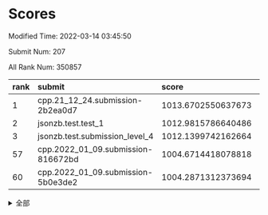 # Scores

Modified Time: 2022-03-14 03:45:50

Submit Num: 207

All Rank Num: 350857

| rank |               submit               |       score        |       sigma        | pk_num |
| :--- | :--------------------------------- | :----------------- | :----------------- | :----- |
| 1    | cpp.21_12_24.submission-2b2ea0d7   | 1013.6702550637673 | 0.7965741179219262 | 6782   |
| 2    | jsonzb.test.test_1                 | 1012.9815786640486 | 0.8017415907802761 | 6779   |
| 3    | jsonzb.test.submission_level_4     | 1012.1399742162664 | 0.7774132278955045 | 6782   |
| 57   | cpp.2022_01_09.submission-816672bd | 1004.6714418078818 | 0.7139972449936941 | 6779   |
| 60   | cpp.2022_01_09.submission-5b0e3de2 | 1004.2871312373694 | 0.7105423633118377 | 6777   |


<details>
<summary>全部</summary>

| rank |                 submit                 |       score        |       sigma        | pk_num |
| :--- | :------------------------------------- | :----------------- | :----------------- | :----- |
| 1    | cpp.21_12_24.submission-2b2ea0d7       | 1013.6702550637673 | 0.7965741179219262 | 6782   |
| 2    | jsonzb.test.test_1                     | 1012.9815786640486 | 0.8017415907802761 | 6779   |
| 3    | jsonzb.test.submission_level_4         | 1012.1399742162664 | 0.7774132278955045 | 6782   |
| 4    | gobigger.level_3.submission_level_3_12 | 1011.623806746577  | 0.798145616829172  | 6780   |
| 5    | gobigger.level_3.submission_level_3_6  | 1011.3651253334339 | 0.7889821824037587 | 6781   |
| 6    | gobigger.level_3.submission_level_3_38 | 1011.2182393509739 | 0.777692842597613  | 6778   |
| 7    | gobigger.level_3.submission_level_3_48 | 1011.164235983745  | 0.7627907625882975 | 6778   |
| 8    | gobigger.level_3.submission_level_3_28 | 1010.9925902903692 | 0.7720805467166334 | 6784   |
| 9    | gobigger.level_3.submission_level_3_14 | 1010.9872833535095 | 0.757810403661548  | 6783   |
| 10   | gobigger.level_3.submission_level_3_27 | 1010.9365580436331 | 0.786603073102898  | 6781   |
| 11   | gobigger.level_3.submission_level_3_26 | 1010.886195679515  | 0.7501318783801417 | 6782   |
| 12   | gobigger.level_3.submission_level_3_8  | 1010.6317814097131 | 0.7565282484201339 | 6780   |
| 13   | gobigger.level_3.submission_level_3_7  | 1010.5506572963336 | 0.755623174276174  | 6780   |
| 14   | gobigger.level_3.submission_level_3_25 | 1010.5135120500888 | 0.7477806919580586 | 6780   |
| 15   | gobigger.level_3.submission_level_3_11 | 1010.4837806743006 | 0.7594562839644557 | 6782   |
| 16   | gobigger.level_3.submission_level_3_9  | 1010.4628326191757 | 0.7640811031811715 | 6783   |
| 17   | gobigger.level_3.submission_level_3_34 | 1010.435038612432  | 0.7477155693695638 | 6790   |
| 18   | gobigger.level_3.submission_level_3_10 | 1010.2716866217643 | 0.749163328014875  | 6780   |
| 19   | gobigger.level_3.submission_level_3_15 | 1010.2415781357996 | 0.7400762243608879 | 6781   |
| 20   | gobigger.level_3.submission_level_3_40 | 1010.2183490765037 | 0.758777121598461  | 6781   |
| 21   | gobigger.level_3.submission_level_3_35 | 1010.2035387114121 | 0.7352684950845423 | 6781   |
| 22   | gobigger.level_3.submission_level_3_49 | 1010.0777115988923 | 0.7656237988440875 | 6779   |
| 23   | gobigger.level_3.submission_level_3_36 | 1010.0745530424771 | 0.7557435305409683 | 6779   |
| 24   | gobigger.level_3.submission_level_3_43 | 1010.0721848321286 | 0.7449760283582169 | 6778   |
| 25   | gobigger.level_3.submission_level_3_33 | 1010.0669716146581 | 0.7462790212388852 | 6775   |
| 26   | gobigger.level_3.submission_level_3_0  | 1010.0186381563872 | 0.7478612646501342 | 6784   |
| 27   | gobigger.level_3.submission_level_3_13 | 1009.9798739634585 | 0.7651809791998955 | 6776   |
| 28   | gobigger.level_3.submission_level_3_3  | 1009.9732701578387 | 0.7525827786964524 | 6783   |
| 29   | gobigger.level_3.submission_level_3_24 | 1009.9102490327984 | 0.7308137007560543 | 6775   |
| 30   | gobigger.level_3.submission_level_3_22 | 1009.8608610364618 | 0.7485521967194068 | 6781   |
| 31   | gobigger.level_3.submission_level_3_29 | 1009.7875766857738 | 0.7502184376749238 | 6784   |
| 32   | gobigger.level_3.submission_level_3_45 | 1009.7515563050383 | 0.7514280364907958 | 6785   |
| 33   | gobigger.level_3.submission_level_3_44 | 1009.7326487981421 | 0.751894915540675  | 6780   |
| 34   | gobigger.level_3.submission_level_3_46 | 1009.6875780131822 | 0.7634406374346235 | 6786   |
| 35   | gobigger.level_3.submission_level_3_39 | 1009.6625997651588 | 0.7593117698520779 | 6778   |
| 36   | gobigger.level_3.submission_level_3_47 | 1009.61701192152   | 0.7630959588941859 | 6780   |
| 37   | gobigger.level_3.submission_level_3_30 | 1009.5918703040397 | 0.7809034089564819 | 6782   |
| 38   | gobigger.level_3.submission_level_3_17 | 1009.5729752116549 | 0.750938201434596  | 6781   |
| 39   | gobigger.level_3.submission_level_3_31 | 1009.567385075649  | 0.7528292943037471 | 6779   |
| 40   | gobigger.level_3.submission_level_3_21 | 1009.5654710901915 | 0.7631339990363374 | 6780   |
| 41   | gobigger.level_3.submission_level_3_41 | 1009.4839265506349 | 0.743242395205154  | 6784   |
| 42   | gobigger.level_3.submission_level_3_32 | 1009.4352868225304 | 0.7603163946379791 | 6779   |
| 43   | gobigger.level_3.submission_level_3_23 | 1009.4207157852396 | 0.7561562877227251 | 6776   |
| 44   | gobigger.level_3.submission_level_3_37 | 1009.3738323366205 | 0.7471800816350693 | 6779   |
| 45   | gobigger.level_3.submission_level_3_4  | 1009.1992769167263 | 0.7671680020449065 | 6781   |
| 46   | gobigger.level_3.submission_level_3_2  | 1009.159130216349  | 0.7540112679444603 | 6774   |
| 47   | gobigger.level_3.submission_level_3_42 | 1009.153630074473  | 0.7470183608413915 | 6780   |
| 48   | gobigger.level_3.submission_level_3_20 | 1009.1435418744037 | 0.7522452685567528 | 6782   |
| 49   | gobigger.level_3.submission_level_3_16 | 1009.0800805320046 | 0.7486388958291488 | 6782   |
| 50   | gobigger.level_3.submission_level_3_18 | 1009.0174180559907 | 0.7352585084537087 | 6781   |
| 51   | gobigger.level_3.submission_level_3_5  | 1008.9530678009704 | 0.7492025894646485 | 6778   |
| 52   | gobigger.level_3.submission_level_3_19 | 1008.7901021327191 | 0.7410925779935175 | 6780   |
| 53   | gobigger.level_3.submission_level_3_1  | 1008.5348847712391 | 0.7479031236180815 | 6784   |
| 54   | gobigger.level_1.submission_level_1_49 | 1005.4417535796587 | 0.7261264133728297 | 6773   |
| 55   | gobigger.level_1.submission_level_1_13 | 1005.1254193503439 | 0.7263044828912627 | 6777   |
| 56   | gobigger.level_1.submission_level_1_25 | 1004.7119200512999 | 0.7260568585633755 | 6780   |
| 57   | cpp.2022_01_09.submission-816672bd     | 1004.6714418078818 | 0.7139972449936941 | 6779   |
| 58   | gobigger.level_1.submission_level_1_6  | 1004.4733469804987 | 0.7303037093482587 | 6783   |
| 59   | gobigger.level_1.submission_level_1_44 | 1004.4262393217073 | 0.7327547201035907 | 6784   |
| 60   | cpp.2022_01_09.submission-5b0e3de2     | 1004.2871312373694 | 0.7105423633118377 | 6777   |
| 61   | gobigger.level_1.submission_level_1_23 | 1004.2704709482653 | 0.7129350863265899 | 6777   |
| 62   | gobigger.level_1.submission_level_1_46 | 1004.2434272528684 | 0.7286846437510482 | 6780   |
| 63   | gobigger.level_1.submission_level_1_26 | 1004.07247056547   | 0.7174930303426122 | 6780   |
| 64   | gobigger.level_1.submission_level_1_48 | 1004.0529508212248 | 0.7117918869500655 | 6779   |
| 65   | gobigger.level_1.submission_level_1_11 | 1004.0304619063937 | 0.7234912903922963 | 6782   |
| 66   | gobigger.level_1.submission_level_1_10 | 1004.0077167646031 | 0.7153782408616727 | 6780   |
| 67   | gobigger.level_1.submission_level_1_9  | 1004.0013866891782 | 0.7213135758065502 | 6776   |
| 68   | gobigger.level_1.submission_level_1_41 | 1003.9288053044683 | 0.7260613495726226 | 6784   |
| 69   | gobigger.level_1.submission_level_1_29 | 1003.8662837784034 | 0.7142318363581771 | 6782   |
| 70   | gobigger.level_1.submission_level_1_28 | 1003.8503235674124 | 0.7204200816681687 | 6773   |
| 71   | gobigger.level_1.submission_level_1_7  | 1003.8107199201503 | 0.7044251972444757 | 6777   |
| 72   | gobigger.level_1.submission_level_1_45 | 1003.7027565171555 | 0.7064028017730546 | 6781   |
| 73   | gobigger.level_1.submission_level_1_22 | 1003.6843760935219 | 0.7283710901316087 | 6783   |
| 74   | gobigger.level_1.submission_level_1_0  | 1003.6721728054301 | 0.7107410031390445 | 6778   |
| 75   | gobigger.level_1.submission_level_1_15 | 1003.6189071685739 | 0.7282082812275233 | 6779   |
| 76   | gobigger.level_1.submission_level_1_4  | 1003.594146892085  | 0.7190553191293552 | 6779   |
| 77   | gobigger.level_1.submission_level_1_16 | 1003.528795959466  | 0.7221912813300319 | 6779   |
| 78   | gobigger.level_1.submission_level_1_33 | 1003.4723835165107 | 0.7171798859778454 | 6778   |
| 79   | gobigger.level_1.submission_level_1_43 | 1003.4270724905264 | 0.7176143633692108 | 6782   |
| 80   | gobigger.level_1.submission_level_1_34 | 1003.4183148619529 | 0.7299907341833538 | 6782   |
| 81   | gobigger.level_1.submission_level_1_40 | 1003.3035535787444 | 0.7329089208810639 | 6779   |
| 82   | gobigger.level_1.submission_level_1_32 | 1003.2599034531653 | 0.7132182051232862 | 6779   |
| 83   | gobigger.level_1.submission_level_1_3  | 1003.2517792421988 | 0.7306677675574116 | 6779   |
| 84   | gobigger.level_1.submission_level_1_20 | 1003.2403589547303 | 0.7123885267880203 | 6781   |
| 85   | gobigger.level_1.submission_level_1_5  | 1003.0930945139645 | 0.7130314929934498 | 6778   |
| 86   | gobigger.level_1.submission_level_1_36 | 1002.9348449729711 | 0.7199168640844208 | 6780   |
| 87   | gobigger.level_1.submission_level_1_37 | 1002.9209522928331 | 0.7146332015733001 | 6779   |
| 88   | gobigger.level_1.submission_level_1_8  | 1002.8531729396935 | 0.7187649708038443 | 6780   |
| 89   | gobigger.level_1.submission_level_1_21 | 1002.8351296221584 | 0.715597641785645  | 6782   |
| 90   | gobigger.level_1.submission_level_1_1  | 1002.7521180128914 | 0.7001843264485273 | 6779   |
| 91   | gobigger.level_1.submission_level_1_17 | 1002.6759462601249 | 0.7108185134169276 | 6777   |
| 92   | gobigger.level_1.submission_level_1_18 | 1002.6570123337368 | 0.7222671663561289 | 6781   |
| 93   | gobigger.level_1.submission_level_1_24 | 1002.6385234251966 | 0.7143634047234634 | 6780   |
| 94   | gobigger.level_1.submission_level_1_12 | 1002.6342098810944 | 0.718052888902924  | 6782   |
| 95   | gobigger.level_1.submission_level_1_30 | 1002.629122611947  | 0.7171459432048928 | 6779   |
| 96   | gobigger.level_1.submission_level_1_19 | 1002.6167452755892 | 0.7068468757208616 | 6784   |
| 97   | gobigger.level_1.submission_level_1_27 | 1002.5538147644562 | 0.7166194950797236 | 6781   |
| 98   | gobigger.level_1.submission_level_1_39 | 1002.4591743155958 | 0.7208616856346127 | 6776   |
| 99   | gobigger.level_1.submission_level_1_14 | 1002.3863127093647 | 0.7035753494385277 | 6779   |
| 100  | gobigger.level_1.submission_level_1_47 | 1002.2281798143697 | 0.7093808546512382 | 6779   |
| 101  | gobigger.level_1.submission_level_1_2  | 1002.1042390441519 | 0.7159868002300721 | 6774   |
| 102  | gobigger.level_1.submission_level_1_31 | 1002.0164793410403 | 0.713060792270418  | 6774   |
| 103  | gobigger.level_1.submission_level_1_35 | 1001.9295931520603 | 0.7166899048201268 | 6780   |
| 104  | gobigger.level_1.submission_level_1_42 | 1001.7881263171009 | 0.7046943216687799 | 6783   |
| 105  | gobigger.level_1.submission_level_1_38 | 1001.5968046614403 | 0.7149433342512229 | 6779   |
| 106  | gobigger.random.submission_random_22   | 997.6350522914115  | 0.7050034281736041 | 6784   |
| 107  | gobigger.random.submission_random_28   | 997.4428869099602  | 0.6980824143563613 | 6782   |
| 108  | gobigger.random.submission_random_29   | 997.1712319362757  | 0.7036191329951955 | 6780   |
| 109  | gobigger.random.submission_random_0    | 997.1649976184902  | 0.7145858409517618 | 6784   |
| 110  | gobigger.random.submission_random_18   | 996.8395954077489  | 0.7031130899026043 | 6779   |
| 111  | gobigger.random.submission_random_47   | 996.7918592600525  | 0.7112268180124474 | 6781   |
| 112  | gobigger.random.submission_random_9    | 996.7659844185246  | 0.720376740908982  | 6781   |
| 113  | gobigger.random.submission_random_19   | 996.7323362368243  | 0.7126508808096063 | 6779   |
| 114  | gobigger.random.submission_random_39   | 996.6401486998083  | 0.7136252632630793 | 6774   |
| 115  | gobigger.random.submission_random_34   | 996.5665139432716  | 0.7116264063962431 | 6779   |
| 116  | gobigger.random.submission_random_6    | 996.543584850037   | 0.7157009652029861 | 6781   |
| 117  | gobigger.random.submission_random_45   | 996.5030055297224  | 0.7037764751582752 | 6779   |
| 118  | gobigger.random.submission_random_13   | 996.4893817644491  | 0.7110654249375998 | 6787   |
| 119  | gobigger.random.submission_random_49   | 996.4863374422964  | 0.7045709907926043 | 6782   |
| 120  | gobigger.random.submission_random_38   | 996.4333988122696  | 0.7125702254788331 | 6781   |
| 121  | gobigger.random.submission_random_37   | 996.3769595793292  | 0.7001719565748287 | 6779   |
| 122  | gobigger.random.submission_random_26   | 996.291215279166   | 0.7119361023456062 | 6781   |
| 123  | gobigger.random.submission_random_3    | 996.2904360310346  | 0.7111436430523964 | 6780   |
| 124  | gobigger.random.submission_random_1    | 996.2765851331876  | 0.7208128018591715 | 6778   |
| 125  | gobigger.random.submission_random_2    | 996.2572032265443  | 0.7094372256254537 | 6779   |
| 126  | gobigger.random.submission_random_40   | 996.2282642532228  | 0.7129741218629477 | 6780   |
| 127  | gobigger.random.submission_random_10   | 996.2217168410485  | 0.7179718714138315 | 6779   |
| 128  | gobigger.random.submission_random_17   | 996.2181174135308  | 0.6998595109535146 | 6775   |
| 129  | gobigger.random.submission_random_32   | 996.1525745294651  | 0.7134995100906423 | 6784   |
| 130  | gobigger.random.submission_random_42   | 996.1331164444703  | 0.7070741680571165 | 6773   |
| 131  | gobigger.random.submission_random_33   | 996.090040814334   | 0.7128344088411064 | 6781   |
| 132  | gobigger.random.submission_random_36   | 996.0878862127067  | 0.7146589004872408 | 6781   |
| 133  | gobigger.random.submission_random_25   | 996.0619038082083  | 0.7071225354995274 | 6788   |
| 134  | gobigger.random.submission_random_24   | 996.0582907068215  | 0.71773655955919   | 6784   |
| 135  | gobigger.random.submission_random_5    | 995.9713319020107  | 0.7064182748916614 | 6785   |
| 136  | gobigger.random.submission_random_41   | 995.9632540297698  | 0.7104751968774108 | 6779   |
| 137  | gobigger.random.submission_random_48   | 995.9262448721516  | 0.7142869270118942 | 6785   |
| 138  | gobigger.random.submission_random_7    | 995.9180656472818  | 0.7073988799361726 | 6776   |
| 139  | gobigger.random.submission_random_12   | 995.911284595022   | 0.7084873305189019 | 6782   |
| 140  | gobigger.random.submission_random_15   | 995.8051972517451  | 0.7066827574888888 | 6775   |
| 141  | gobigger.random.submission_random_27   | 995.7543257332131  | 0.709309979359852  | 6777   |
| 142  | gobigger.random.submission_random_20   | 995.6917634044626  | 0.7139078716855056 | 6779   |
| 143  | gobigger.random.submission_random_35   | 995.5527197194097  | 0.7057505353821639 | 6778   |
| 144  | gobigger.random.submission_random_30   | 995.5374622876483  | 0.7065831853252945 | 6776   |
| 145  | gobigger.random.submission_random_14   | 995.495089843218   | 0.7027120423830072 | 6786   |
| 146  | gobigger.random.submission_random_4    | 995.4353920267818  | 0.7280242026877026 | 6780   |
| 147  | gobigger.random.submission_random_8    | 995.408920787712   | 0.7202961734863947 | 6774   |
| 148  | gobigger.random.submission_random_21   | 995.3760834534552  | 0.7170779748792673 | 6782   |
| 149  | gobigger.random.submission_random_11   | 995.1694275500449  | 0.7203159994091911 | 6769   |
| 150  | gobigger.random.submission_random_31   | 995.163433186069   | 0.7295649379701714 | 6773   |
| 151  | gobigger.random.submission_random_43   | 995.0948022664866  | 0.7248662237962377 | 6778   |
| 152  | gobigger.random.submission_random_44   | 994.7134470626619  | 0.7137751411461638 | 6783   |
| 153  | gobigger.random.submission_random_16   | 994.6399646876708  | 0.7182668560191661 | 6781   |
| 154  | gobigger.random.submission_random_23   | 994.4935449968463  | 0.7229003479816816 | 6787   |
| 155  | gobigger.random.submission_random_46   | 994.3143388641979  | 0.7043025796376493 | 6764   |
| 156  | gobigger.level_2.submission_level_2_35 | 994.066932762456   | 0.7346787387612566 | 6776   |
| 157  | gobigger.level_2.submission_level_2_45 | 993.4741925939683  | 0.7372123350041111 | 6778   |
| 158  | gobigger.level_2.submission_level_2_11 | 993.4525892632079  | 0.7365571784272015 | 6783   |
| 159  | gobigger.level_2.submission_level_2_28 | 993.4097372199625  | 0.7368177462733816 | 6779   |
| 160  | gobigger.level_2.submission_level_2_46 | 993.3653371996292  | 0.7381000971734684 | 6774   |
| 161  | gobigger.level_2.submission_level_2_34 | 993.3465079320872  | 0.7371974348580652 | 6778   |
| 162  | gobigger.level_2.submission_level_2_49 | 993.3265628256883  | 0.723554225909342  | 6779   |
| 163  | gobigger.level_2.submission_level_2_26 | 993.3021612358052  | 0.7240288691987294 | 6780   |
| 164  | gobigger.level_2.submission_level_2_2  | 992.9603178776475  | 0.7460212156777283 | 6779   |
| 165  | gobigger.level_2.submission_level_2_4  | 992.9499982901342  | 0.7392155894882773 | 6773   |
| 166  | gobigger.level_2.submission_level_2_42 | 992.8669452632931  | 0.7463688131297329 | 6779   |
| 167  | gobigger.level_2.submission_level_2_10 | 992.8511123798186  | 0.7337747190571184 | 6782   |
| 168  | gobigger.level_2.submission_level_2_6  | 992.8306563523868  | 0.7382482612486743 | 6777   |
| 169  | gobigger.level_2.submission_level_2_38 | 992.8277180824895  | 0.7333022004432999 | 6775   |
| 170  | gobigger.level_2.submission_level_2_16 | 992.764392892647   | 0.7462995183445151 | 6779   |
| 171  | gobigger.level_2.submission_level_2_0  | 992.6148720823261  | 0.7337010947888847 | 6781   |
| 172  | gobigger.level_2.submission_level_2_21 | 992.6119554992813  | 0.7472150432986105 | 6779   |
| 173  | gobigger.level_2.submission_level_2_40 | 992.5787778254562  | 0.7461803823454723 | 6782   |
| 174  | gobigger.level_2.submission_level_2_47 | 992.5583054254026  | 0.7378398570739463 | 6783   |
| 175  | gobigger.level_2.submission_level_2_1  | 992.4824410574524  | 0.7530097223883154 | 6780   |
| 176  | gobigger.level_2.submission_level_2_22 | 992.4236352213892  | 0.7373014694422637 | 6783   |
| 177  | gobigger.level_2.submission_level_2_14 | 992.3946525245365  | 0.7330507359763788 | 6779   |
| 178  | gobigger.level_2.submission_level_2_29 | 992.3210926386852  | 0.7402967212001509 | 6781   |
| 179  | gobigger.level_2.submission_level_2_30 | 992.2567188505283  | 0.7513806296643694 | 6782   |
| 180  | gobigger.level_2.submission_level_2_3  | 992.2133723079393  | 0.7515833867163867 | 6779   |
| 181  | gobigger.level_2.submission_level_2_24 | 992.1876731806221  | 0.7276277457566244 | 6783   |
| 182  | gobigger.level_2.submission_level_2_23 | 992.005777438312   | 0.7616502419809119 | 6783   |
| 183  | gobigger.level_2.submission_level_2_20 | 991.995380906497   | 0.7619432420135253 | 6781   |
| 184  | gobigger.level_2.submission_level_2_48 | 991.9329967250574  | 0.7518350330239092 | 6784   |
| 185  | gobigger.level_2.submission_level_2_32 | 991.8583227689294  | 0.7746271071267016 | 6785   |
| 186  | gobigger.level_2.submission_level_2_5  | 991.7920572594412  | 0.7495444629941491 | 6775   |
| 187  | gobigger.level_2.submission_level_2_17 | 991.7829856162679  | 0.7486695065062465 | 6783   |
| 188  | gobigger.level_2.submission_level_2_15 | 991.7151528637953  | 0.7373763589702498 | 6783   |
| 189  | gobigger.level_2.submission_level_2_33 | 991.7086887900504  | 0.7508070804870202 | 6777   |
| 190  | gobigger.level_2.submission_level_2_27 | 991.3364756096394  | 0.7671257998164749 | 6784   |
| 191  | gobigger.level_2.submission_level_2_31 | 991.307645003458   | 0.7619296337021887 | 6777   |
| 192  | gobigger.level_2.submission_level_2_39 | 991.1689322555627  | 0.7625469041839096 | 6781   |
| 193  | gobigger.level_2.submission_level_2_41 | 991.1534380869007  | 0.7587183687955109 | 6778   |
| 194  | gobigger.level_2.submission_level_2_36 | 991.1349859808447  | 0.7439318689731049 | 6786   |
| 195  | gobigger.level_2.submission_level_2_19 | 991.134453598702   | 0.7541690187895184 | 6780   |
| 196  | gobigger.level_2.submission_level_2_37 | 991.1264230831628  | 0.7586591356894249 | 6778   |
| 197  | gobigger.level_2.submission_level_2_13 | 991.1175635827199  | 0.760018380059774  | 6780   |
| 198  | gobigger.level_2.submission_level_2_25 | 991.0220347449306  | 0.7528961887011747 | 6778   |
| 199  | gobigger.level_2.submission_level_2_7  | 990.9914763951339  | 0.7500099791944543 | 6777   |
| 200  | gobigger.level_2.submission_level_2_12 | 990.985386537046   | 0.7840671009745237 | 6781   |
| 201  | gobigger.level_2.submission_level_2_43 | 990.6494025567326  | 0.7557237064371377 | 6779   |
| 202  | gobigger.level_2.submission_level_2_8  | 990.130816048408   | 0.7428363600293874 | 6787   |
| 203  | gobigger.level_2.submission_level_2_9  | 990.0238073715695  | 0.7527819268716767 | 6782   |
| 204  | gobigger.level_2.submission_level_2_18 | 989.8605077874525  | 0.7744867251694457 | 6778   |
| 205  | gobigger.level_2.submission_level_2_44 | 989.7076085265969  | 0.7722040112567037 | 6773   |
| 206  | gobigger.none.submission_none_1        | 975.6762909546474  | 1.476121395034045  | 6777   |
| 207  | gobigger.none.submission_none_0        | 975.2719958943547  | 1.5657622683380554 | 6776   |

</details>